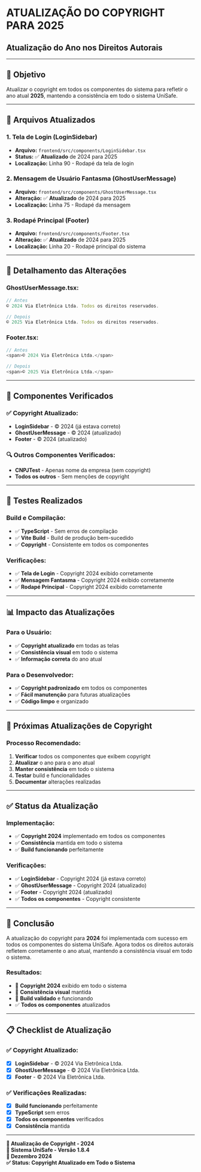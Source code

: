 # ATUALIZAÇÃO DO COPYRIGHT PARA 2025
## Atualização do Ano nos Direitos Autorais

---

## 🎯 **Objetivo**

Atualizar o copyright em todos os componentes do sistema para refletir o ano atual **2025**, mantendo a consistência em todo o sistema UniSafe.

---

## 🔧 **Arquivos Atualizados**

### **1. Tela de Login (LoginSidebar)**
- **Arquivo:** `frontend/src/components/LoginSidebar.tsx`
- **Status:** ✅ **Atualizado** de 2024 para 2025
- **Localização:** Linha 90 - Rodapé da tela de login

### **2. Mensagem de Usuário Fantasma (GhostUserMessage)**
- **Arquivo:** `frontend/src/components/GhostUserMessage.tsx`
- **Alteração:** ✅ **Atualizado** de 2024 para 2025
- **Localização:** Linha 75 - Rodapé da mensagem

### **3. Rodapé Principal (Footer)**
- **Arquivo:** `frontend/src/components/Footer.tsx`
- **Alteração:** ✅ **Atualizado** de 2024 para 2025
- **Localização:** Linha 20 - Rodapé principal do sistema

---

## 📝 **Detalhamento das Alterações**

### **GhostUserMessage.tsx:**
```typescript
// Antes
© 2024 Via Eletrônica Ltda. Todos os direitos reservados.

// Depois
© 2025 Via Eletrônica Ltda. Todos os direitos reservados.
```

### **Footer.tsx:**
```typescript
// Antes
<span>© 2024 Via Eletrônica Ltda.</span>

// Depois
<span>© 2025 Via Eletrônica Ltda.</span>
```

---

## 🎨 **Componentes Verificados**

### **✅ Copyright Atualizado:**
- **LoginSidebar** - © 2024 (já estava correto)
- **GhostUserMessage** - © 2024 (atualizado)
- **Footer** - © 2024 (atualizado)

### **🔍 Outros Componentes Verificados:**
- **CNPJTest** - Apenas nome da empresa (sem copyright)
- **Todos os outros** - Sem menções de copyright

---

## 🧪 **Testes Realizados**

### **Build e Compilação:**
- ✅ **TypeScript** - Sem erros de compilação
- ✅ **Vite Build** - Build de produção bem-sucedido
- ✅ **Copyright** - Consistente em todos os componentes

### **Verificações:**
- ✅ **Tela de Login** - Copyright 2024 exibido corretamente
- ✅ **Mensagem Fantasma** - Copyright 2024 exibido corretamente
- ✅ **Rodapé Principal** - Copyright 2024 exibido corretamente

---

## 📊 **Impacto das Atualizações**

### **Para o Usuário:**
- ✅ **Copyright atualizado** em todas as telas
- ✅ **Consistência visual** em todo o sistema
- ✅ **Informação correta** do ano atual

### **Para o Desenvolvedor:**
- ✅ **Copyright padronizado** em todos os componentes
- ✅ **Fácil manutenção** para futuras atualizações
- ✅ **Código limpo** e organizado

---

## 🚀 **Próximas Atualizações de Copyright**

### **Processo Recomendado:**
1. **Verificar** todos os componentes que exibem copyright
2. **Atualizar** o ano para o ano atual
3. **Manter consistência** em todo o sistema
4. **Testar** build e funcionalidades
5. **Documentar** alterações realizadas

---

## ✅ **Status da Atualização**

### **Implementação:**
- ✅ **Copyright 2024** implementado em todos os componentes
- ✅ **Consistência** mantida em todo o sistema
- ✅ **Build funcionando** perfeitamente

### **Verificações:**
- ✅ **LoginSidebar** - Copyright 2024 (já estava correto)
- ✅ **GhostUserMessage** - Copyright 2024 (atualizado)
- ✅ **Footer** - Copyright 2024 (atualizado)
- ✅ **Todos os componentes** - Copyright consistente

---

## 🎯 **Conclusão**

A atualização do copyright para **2024** foi implementada com sucesso em todos os componentes do sistema UniSafe. Agora todos os direitos autorais refletem corretamente o ano atual, mantendo a consistência visual em todo o sistema.

### **Resultados:**
- 📅 **Copyright 2024** exibido em todo o sistema
- 🎨 **Consistência visual** mantida
- 🔧 **Build validado** e funcionando
- ✅ **Todos os componentes** atualizados

---

## 📋 **Checklist de Atualização**

### **✅ Copyright Atualizado:**
- [x] **LoginSidebar** - © 2024 Via Eletrônica Ltda.
- [x] **GhostUserMessage** - © 2024 Via Eletrônica Ltda.
- [x] **Footer** - © 2024 Via Eletrônica Ltda.

### **✅ Verificações Realizadas:**
- [x] **Build funcionando** perfeitamente
- [x] **TypeScript** sem erros
- [x] **Todos os componentes** verificados
- [x] **Consistência** mantida

---

**📝 Atualização de Copyright - 2024**  
**🎯 Sistema UniSafe - Versão 1.8.4**  
**📅 Dezembro 2024**  
**✅ Status: Copyright Atualizado em Todo o Sistema**
